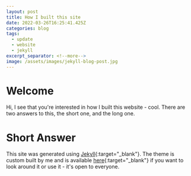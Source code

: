 ```yaml
---
layout: post
title: How I built this site
date: 2022-03-26T16:25:41.425Z
categories: blog
tags:
  - update
  - website
  - jekyll
excerpt_separator: <!--more-->
image: /assets/images/jekyll-blog-post.jpg
---
```

# Welcome

Hi, I see that you're interested in how I built this website - cool. There are two answers to this, the short one, and the long one. <!--more-->

# Short Answer

This site was generated using [Jekyll](https://www.jekyllrb.com){:target="_blank"}. The theme is custom built by me and is available [here](https://github.com/eoinparkinson/portfolio-site){:target="_blank"} if you want to look around it or use it - it's open to everyone.